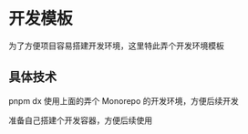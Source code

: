 # 开发模板

为了方便项目容易搭建开发环境，这里特此弄个开发环境模板

## 具体技术

pnpm
dx
使用上面的弄个 Monorepo 的开发环境，方便后续开发

准备自己搭建个开发容器，方便后续使用
